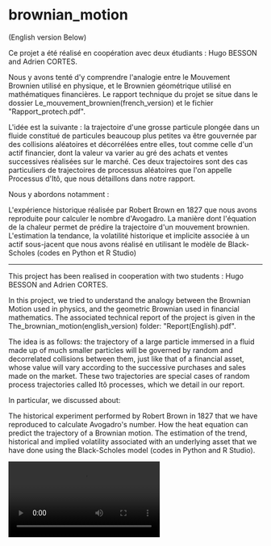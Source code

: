# brownian_motion

(English version Below)

Ce projet a été réalisé en coopération avec deux étudiants : Hugo BESSON and Adrien CORTES. 

Nous y avons tenté d'y comprendre l'analogie entre le Mouvement Brownien utilisé en physique, et le Brownien géométrique utilisé en mathématiques financières. Le rapport technique du projet se situe dans le dossier Le_mouvement_brownien(french_version) et le fichier "Rapport_protech.pdf".

L'idée est la suivante : la trajectoire d'une grosse particule plongée dans un fluide constitué de particules beaucoup plus petites va être gouvernée par des collisions aléatoires et décorrélées entre elles, tout comme celle d'un actif financier, dont la valeur va varier au gré des achats et ventes successives réalisées sur le marché. Ces deux trajectoires sont des cas particuliers de trajectoires de processus aléatoires que l'on appelle Processus d'Itô, que nous détaillons dans notre rapport.

Nous y abordons notamment :

L'expérience historique réalisée par Robert Brown en 1827 que nous avons reproduite pour calculer le nombre d'Avogadro.
La manière dont l'équation de la chaleur permet de prédire la trajectoire d'un mouvement brownien.
L'estimation la tendance, la volatilité historique et implicite associée à un actif sous-jacent que nous avons réalisé en utilisant le modèle de Black-Scholes (codes en Python et R Studio)

---

This project has been realised in cooperation with two students : Hugo BESSON and Adrien CORTES.

In this project, we tried to understand the analogy between the Brownian Motion used in physics, and the geometric Brownian used in financial mathematics. The associated technical report of the project is given in the The_brownian_motion(english_version) folder: "Report(English).pdf".

The idea is as follows: the trajectory of a large particle immersed in a fluid made up of much smaller particles will be governed by random and decorrelated collisions between them, just like that of a financial asset, whose value will vary according to the successive purchases and sales made on the market. These two trajectories are special cases of random process trajectories called Itô processes, which we detail in our report.

In particular, we discussed about:

The historical experiment performed by Robert Brown in 1827 that we have reproduced to calculate Avogadro's number. How the heat equation can predict the trajectory of a Brownian motion. The estimation of the trend, historical and implied volatility associated with an underlying asset that we have done using the Black-Scholes model (codes in Python and R Studio).

![](sample.mov)
